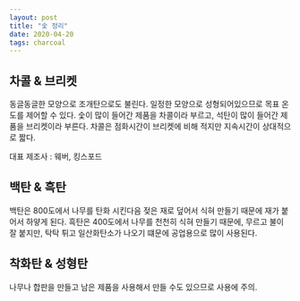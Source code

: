 ```yaml
---
layout: post
title: "숯 정리"
date: 2020-04-20
tags: charcoal
---
```


## 차콜 & 브리켓

동글동글한 모양으로 조개탄으로도 불린다. 일정한 모양으로 성형되어있으므로 목표 온도를 제어할 수 있다.
숯이 많이 들어간 제품을 차콜이라 부르고, 석탄이 많이 들어간 제품을 브리켓이라 부른다.
차콜은 점화시간이 브리켓에 비해 적지만 지속시간이 상대적으로 짧다.

대표 제조사 : 웨버, 킹스포드

## 백탄 & 흑탄
백탄은 800도에서 나무를 탄화 시킨다음 젖은 재로 덮어서 식혀 만들기 때문에 재가 붙어서 하얗게 된다.
흑탄은 400도에서 나무를 천천히 식혀 만들기 때문에, 무르고 불이 잘 붙지만, 탁탁 튀고 일산화탄소가 나오기 떄문에 공업용으로 많이 사용된다.

## 착화탄 & 성형탄
나무나 합판을 만들고 남은 제품을 사용해서 만들 수도 있으므로 사용에 주의.
